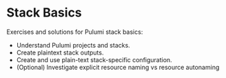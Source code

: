 # Stack Basics

Exercises and solutions for Pulumi stack basics:

- Understand Pulumi projects and stacks.
- Create plaintext stack outputs.
- Create and use plain-text stack-specific configuration.
- (Optional) Investigate explicit resource naming vs resource autonaming
